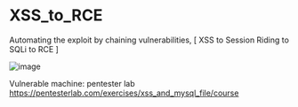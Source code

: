 # XSS_to_RCE

Automating the exploit by chaining vulnerabilities, [ XSS to Session Riding to SQLi to RCE ]

![image](https://user-images.githubusercontent.com/88342806/227326060-d9d763f5-3e7a-4753-92a8-d33f4c872276.png)

Vulnerable machine: pentester lab https://pentesterlab.com/exercises/xss_and_mysql_file/course



